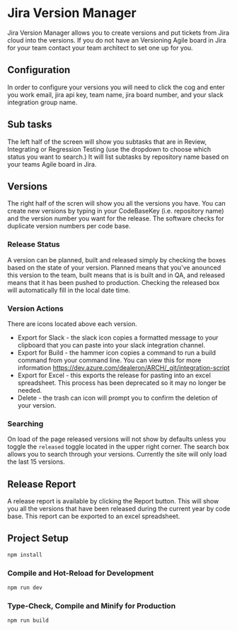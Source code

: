 # Jira Version Manager

Jira Version Manager allows you to create versions and put tickets from Jira cloud into the versions. If you do not have an Versioning Agile board in Jira for your team contact your team architect to set one up for you.

## Configuration

In order to configure your versions you will need to click the cog and enter you work email, jira api key, team name, jira board number, and your slack integration group name. 

## Sub tasks

The left half of the screen will show you subtasks that are in Review, Integrating or Regression Testing (use the dropdown to choose which status you want to search.) It will list subtasks by repository name based on your teams Agile board in Jira.

## Versions

The right half of the scren will show you all the versions you have. You can create new versions by typing in your CodeBaseKey (i.e. repository name) and the version number you want for the release. The software checks for duplicate version numbers per code base.

### Release Status

A version can be planned, built and released simply by checking the boxes based on the state of your version. Planned means that you've anounced this version to the team, built means that is is built and in QA, and released means that it has been pushed to production. Checking the released box will automatically fill in the local date time.

### Version Actions

There are icons located above each version. 

* Export for Slack - the slack icon copies a formatted message to your clipboard that you can paste into your slack integration channel.
* Export for Build - the hammer icon copies a command to run a build command from your command line. You can view this for more information https://dev.azure.com/dealeron/ARCH/_git/integration-script
* Export for Excel - this exports the release for pasting into an excel spreadsheet. This process has been deprecated so it may no longer be needed.
* Delete - the trash can icon will prompt you to confirm the deletion of your version.

### Searching

On load of the page released versions will not show by defaults unless you toggle the `released` toggle located in the upper right corner. The search box allows you to search through your versions. Currently the site will only load the last 15 versions.

## Release Report
A release report is available by clicking the Report button. This will show you all the versions that have been released during the current year by code base. This report can be exported to an excel spreadsheet.

## Project Setup

```sh
npm install
```

### Compile and Hot-Reload for Development

```sh
npm run dev
```

### Type-Check, Compile and Minify for Production

```sh
npm run build
```
